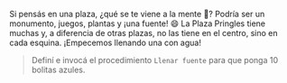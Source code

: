 <gs-attire attire-url="https://raw.githubusercontent.com/MumukiProject/mumuki-guia-gobstones-ciudad-de-san-luis/master/assets/attires/config_1572548157238.json"></gs-attire>

<gs-toolbox toolbox-url="https://raw.githubusercontent.com/MumukiProject/mumuki-guia-gobstones-ciudad-de-san-luis/master/assets/toolbox_1571689406474.xml"></gs-toolbox>

Si pensás en una plaza, ¿qué se te viene a la mente :thinking:? Podría ser un monumento, juegos, plantas y ¡una fuente! :smile: La Plaza Pringles tiene muchas y, a diferencia de otras plazas, no las tiene en el centro, sino en cada esquina. ¡Empecemos llenando una con agua!

> Definí e invocá el procedimiento `Llenar fuente` para que ponga 10 bolitas azules. 
